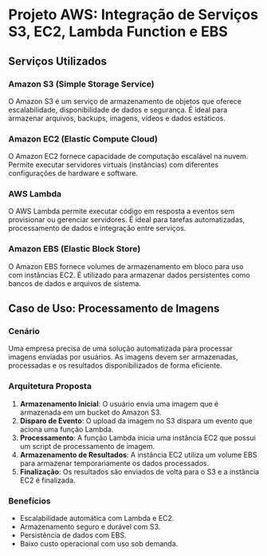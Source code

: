 
# Projeto AWS: Integração de Serviços S3, EC2, Lambda Function e EBS

## Serviços Utilizados

### Amazon S3 (Simple Storage Service)
O Amazon S3 é um serviço de armazenamento de objetos que oferece escalabilidade, disponibilidade de dados e segurança. É ideal para armazenar arquivos, backups, imagens, vídeos e dados estáticos.

### Amazon EC2 (Elastic Compute Cloud)
O Amazon EC2 fornece capacidade de computação escalável na nuvem. Permite executar servidores virtuais (instâncias) com diferentes configurações de hardware e software.

### AWS Lambda
O AWS Lambda permite executar código em resposta a eventos sem provisionar ou gerenciar servidores. É ideal para tarefas automatizadas, processamento de dados e integração entre serviços.

### Amazon EBS (Elastic Block Store)
O Amazon EBS fornece volumes de armazenamento em bloco para uso com instâncias EC2. É utilizado para armazenar dados persistentes como bancos de dados e arquivos de sistema.

## Caso de Uso: Processamento de Imagens

### Cenário
Uma empresa precisa de uma solução automatizada para processar imagens enviadas por usuários. As imagens devem ser armazenadas, processadas e os resultados disponibilizados de forma eficiente.

### Arquitetura Proposta
1. **Armazenamento Inicial**: O usuário envia uma imagem que é armazenada em um bucket do Amazon S3.
2. **Disparo de Evento**: O upload da imagem no S3 dispara um evento que aciona uma função Lambda.
3. **Processamento**: A função Lambda inicia uma instância EC2 que possui um script de processamento de imagem.
4. **Armazenamento de Resultados**: A instância EC2 utiliza um volume EBS para armazenar temporariamente os dados processados.
5. **Finalização**: Os resultados são enviados de volta para o S3 e a instância EC2 é finalizada.

### Benefícios
- Escalabilidade automática com Lambda e EC2.
- Armazenamento seguro e durável com S3.
- Persistência de dados com EBS.
- Baixo custo operacional com uso sob demanda.

